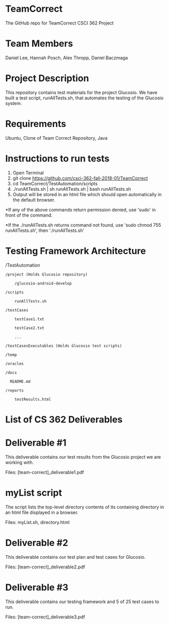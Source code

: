 # TeamCorrect
The GitHub repo for TeamCorrect CSCI 362 Project

# Team Members
Daniel Lee, Hannah Posch, Alex Thropp, Daniel Baczmaga

# Project Description
This repository contains test materials for the project Glucosio. We have built a test script, runAllTests.sh, that automates the testing of the Glucosio system.

# Requirements
Ubuntu, Clone of Team Correct Repository, Java

# Instructions to run tests
1) Open Terminal
2) git clone https://github.com/csci-362-fall-2018-01/TeamCorrect
3) cd TeamCorrect/TestAutomation/scripts 
4) ./runAllTests.sh | sh runAllTests.sh | bash runAllTests.sh
5) Output will be stored in an html file which should open automatically in the default browser.

*If any of the above commands return permission denied, use 'sudo' in front of the command.

*If the ./runAllTests.sh returns command not found, use 'sudo chmod 755 runAllTests.sh', then './runAllTests.sh'

# Testing Framework Architecture
/TestAutomation

    /project (Holds Glucosio repository)
    
        /glucosio-android-develop
        
    /scripts
    
        runAllTests.sh
        
    /testCases
    
        testCase1.txt
        
        testCase2.txt
        
        ...
        
    /testCasesExecutables (Holds Glucosio test scripts)
    
    /temp
    
    /oracles
    
    /docs
    
      README.md
      
    /reports
    
        testResults.html
 
# List of CS 362 Deliverables
# Deliverable #1
This deliverable contains our test results from the Glucosio project we are working with.

Files:
[team-correct]_deliverable1.pdf

# myList script
The script  lists the top-level directory contents of its containing directory in an html file displayed in a browser.

Files:
myList.sh,
directory.html

# Deliverable #2
This deliverable contains our test plan and test cases for Glucosio.

Files:
[team-correct]_deliverable2.pdf

# Deliverable #3
This deliverable contains our testing framework and 5 of 25 test cases to run.

Files:
[team-correct]_deliverable3.pdf
